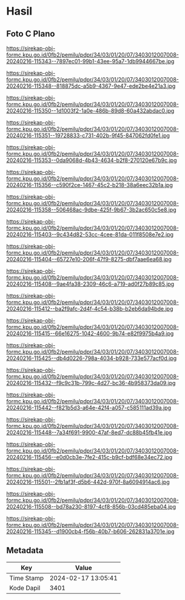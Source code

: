 # Hasil

## Foto C Plano

https://sirekap-obj-formc.kpu.go.id/0fb2/pemilu/pdpr/34/03/01/20/07/3403012007008-20240216-115343--7897ec01-99b1-43ee-95a7-1db9944667be.jpg

https://sirekap-obj-formc.kpu.go.id/0fb2/pemilu/pdpr/34/03/01/20/07/3403012007008-20240216-115348--818875dc-a5b9-4367-9e47-ede2be4e21a3.jpg

https://sirekap-obj-formc.kpu.go.id/0fb2/pemilu/pdpr/34/03/01/20/07/3403012007008-20240216-115350--1d1003f2-1a0e-486b-89d8-60a432abdac0.jpg

https://sirekap-obj-formc.kpu.go.id/0fb2/pemilu/pdpr/34/03/01/20/07/3403012007008-20240216-115351--19728833-c731-402b-9f45-847062fd0fe1.jpg

https://sirekap-obj-formc.kpu.go.id/0fb2/pemilu/pdpr/34/03/01/20/07/3403012007008-20240216-115353--0da9068d-4b43-4634-b2f8-270120e67b9c.jpg

https://sirekap-obj-formc.kpu.go.id/0fb2/pemilu/pdpr/34/03/01/20/07/3403012007008-20240216-115356--c590f2ce-1467-45c2-b218-38a6eec32b1a.jpg

https://sirekap-obj-formc.kpu.go.id/0fb2/pemilu/pdpr/34/03/01/20/07/3403012007008-20240216-115358--506468ac-9dbe-425f-9b67-3b2ac650c5e8.jpg

https://sirekap-obj-formc.kpu.go.id/0fb2/pemilu/pdpr/34/03/01/20/07/3403012007008-20240216-115403--9c434d82-53cc-4cee-81da-011f8508e7e2.jpg

https://sirekap-obj-formc.kpu.go.id/0fb2/pemilu/pdpr/34/03/01/20/07/3403012007008-20240216-115404--65727e10-206f-47f9-8275-dbf7aae6ea68.jpg

https://sirekap-obj-formc.kpu.go.id/0fb2/pemilu/pdpr/34/03/01/20/07/3403012007008-20240216-115408--9ae4fa38-2309-46c6-a719-ad0f27b89c85.jpg

https://sirekap-obj-formc.kpu.go.id/0fb2/pemilu/pdpr/34/03/01/20/07/3403012007008-20240216-115412--ba2f9afc-2d4f-4c54-b38b-b2eb6da94bde.jpg

https://sirekap-obj-formc.kpu.go.id/0fb2/pemilu/pdpr/34/03/01/20/07/3403012007008-20240216-115415--66e16275-1042-4600-9b74-e82f9975b4a9.jpg

https://sirekap-obj-formc.kpu.go.id/0fb2/pemilu/pdpr/34/03/01/20/07/3403012007008-20240216-115425--db4d0226-798a-4034-b928-733e577acf0d.jpg

https://sirekap-obj-formc.kpu.go.id/0fb2/pemilu/pdpr/34/03/01/20/07/3403012007008-20240216-115432--f9c9c31b-799c-4d27-bc36-4b958373da09.jpg

https://sirekap-obj-formc.kpu.go.id/0fb2/pemilu/pdpr/34/03/01/20/07/3403012007008-20240216-115442--f821b5d3-a64e-42f4-a057-c585111ad39a.jpg

https://sirekap-obj-formc.kpu.go.id/0fb2/pemilu/pdpr/34/03/01/20/07/3403012007008-20240216-115448--7a34f691-9900-47af-8ed7-dc88b45fb41e.jpg

https://sirekap-obj-formc.kpu.go.id/0fb2/pemilu/pdpr/34/03/01/20/07/3403012007008-20240216-115456--e0d0cb3e-7fe2-415c-b9cf-bdf68e34ec72.jpg

https://sirekap-obj-formc.kpu.go.id/0fb2/pemilu/pdpr/34/03/01/20/07/3403012007008-20240216-115501--2fb1af3f-d5b6-442d-970f-8a6094914ac6.jpg

https://sirekap-obj-formc.kpu.go.id/0fb2/pemilu/pdpr/34/03/01/20/07/3403012007008-20240216-115508--bd78a230-8197-4cf8-856b-03cd485eba04.jpg

https://sirekap-obj-formc.kpu.go.id/0fb2/pemilu/pdpr/34/03/01/20/07/3403012007008-20240216-115345--d1900cb4-f56b-40b7-b606-262831a3701e.jpg


## Metadata

| Key        | Value               |
| ---------- | ------------------- |
| Time Stamp | 2024-02-17 13:05:41 |
| Kode Dapil | 3401                |



